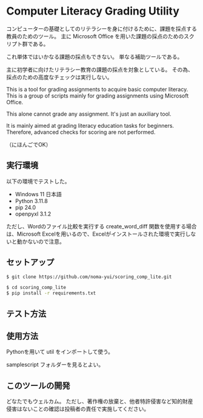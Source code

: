 # Computer Literacy Grading Utility

コンピューターの基礎としてのリテラシーを身に付けるために、課題を採点する教員のためのツール。
主に Microsoft Office を用いた課題の採点のためのスクリプト群である。

これ単体ではいかなる課題の採点もできない。
単なる補助ツールである。

主に初学者に向けたリテラシー教育の課題の採点を対象としている。
その為、採点のための高度なチェックは実行しない。

This is a tool for grading assignments to acquire basic computer literacy.
This is a group of scripts mainly for grading assignments using Microsoft Office.

This alone cannot grade any assignment. It's just an auxiliary tool.

It is mainly aimed at grading literacy education tasks for beginners.
Therefore, advanced checks for scoring are not performed.

（にほんごでOK）

## 実行環境
以下の環境でテストした。
- Windows 11 日本語
- Python 3.11.8
- pip 24.0
- openpyxl 3.1.2

ただし、Wordのファイル比較を実行する create_word_diff 関数を使用する場合は、Microsoft Excelを用いるので、Excelがインストールされた環境で実行しないと動かないので注意。


## セットアップ

```bash
$ git clone https://github.com/noma-yui/scoring_comp_lite.git
```

```bash
$ cd scoring_comp_lite
$ pip install -r requirements.txt
```

## テスト方法


## 使用方法
Pythonを用いて util をインポートして使う。

samplescript フォルダーを見るとよい。

## このツールの開発

どなたでもウェルカム。
ただし、著作権の放棄と、他者特許侵害など知的財産侵害はないことの確認は投稿者の責任で実施してください。


